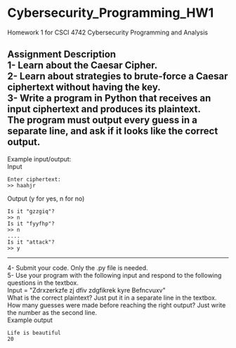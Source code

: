 # Cybersecurity_Programming_HW1
Homework 1 for CSCI 4742 Cybersecurity Programming and Analysis  

**Assignment Description**  
1- Learn about the Caesar Cipher.  
2- Learn about strategies to brute-force a Caesar ciphertext without having the key.  
3- Write a program in Python that receives an input ciphertext and produces its plaintext.   
The program must output every guess in a separate line, and ask if it looks like the correct output.
-----
Example input/output:  
Input  
```
Enter ciphertext: 
>> haahjr
```
Output (y for yes, n for no)
```
Is it "gzzgiq"?
>> n
Is it "fyyfhp"?
>> n
....
Is it "attack"?
>> y
```
------
4- Submit your code. Only the .py file is needed.  
5- Use your program with the following input and respond to the following questions in the textbox.  
Input = "Zdrxzerkzfe zj dfiv zdgfikrek kyre Befncvuxv"  
What is the correct plaintext? Just put it in a separate line in the textbox.  
How many guesses were made before reaching the right output? Just write the number as the second line.  
Example output
```
Life is beautiful
20
```
